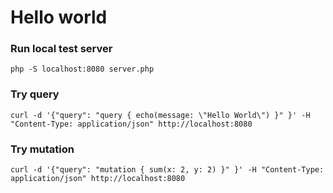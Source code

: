 # Hello world

### Run local test server
```
php -S localhost:8080 server.php
```

### Try query
```
curl -d '{"query": "query { echo(message: \"Hello World\") }" }' -H "Content-Type: application/json" http://localhost:8080
```

### Try mutation
```
curl -d '{"query": "mutation { sum(x: 2, y: 2) }" }' -H "Content-Type: application/json" http://localhost:8080
```